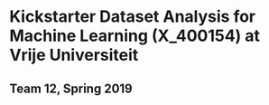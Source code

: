 # Kickstarter Dataset Analysis for Machine Learning (X_400154) at Vrije Universiteit
## Team 12, Spring 2019
